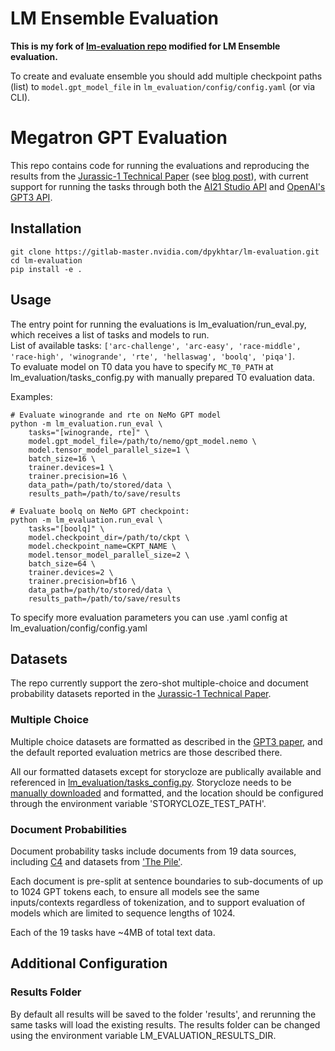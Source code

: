 # LM Ensemble Evaluation

**This is my fork of [lm-evaluation repo](https://gitlab-master.nvidia.com/dpykhtar/lm-evaluation/) modified for LM Ensemble evaluation.**

To create and evaluate ensemble you should add multiple checkpoint paths (list) to `model.gpt_model_file` in `lm_evaluation/config/config.yaml` (or via CLI).

# Megatron GPT Evaluation
This repo contains code for running the evaluations and reproducing the results from the [Jurassic-1 Technical Paper](https://uploads-ssl.webflow.com/60fd4503684b466578c0d307/61138924626a6981ee09caf6_jurassic_tech_paper.pdf) (see [blog post](https://www.ai21.com/blog/announcing-ai21-studio-and-jurassic-1)), with current support for running the tasks through both the [AI21 Studio API](https://studio.ai21.com/) and [OpenAI's GPT3 API](https://beta.openai.com/).


## Installation
```
git clone https://gitlab-master.nvidia.com/dpykhtar/lm-evaluation.git
cd lm-evaluation
pip install -e .
```

## Usage
The entry point for running the evaluations is lm_evaluation/run_eval.py, which receives a list of tasks and models to run.<br />
List of available tasks: `['arc-challenge', 'arc-easy', 'race-middle', 'race-high', 'winogrande', 'rte', 'hellaswag', 'boolq', 'piqa']`.<br />
To evaluate model on T0 data you have to specify `MC_T0_PATH` at lm_evaluation/tasks_config.py with manually prepared T0 evaluation data.

Examples:
```console
# Evaluate winogrande and rte on NeMo GPT model
python -m lm_evaluation.run_eval \
    tasks="[winogrande, rte]" \
    model.gpt_model_file=/path/to/nemo/gpt_model.nemo \
    model.tensor_model_parallel_size=1 \
    batch_size=16 \
    trainer.devices=1 \
    trainer.precision=16 \
    data_path=/path/to/stored/data \
    results_path=/path/to/save/results

# Evaluate boolq on NeMo GPT checkpoint:
python -m lm_evaluation.run_eval \
    tasks="[boolq]" \
    model.checkpoint_dir=/path/to/ckpt \
    model.checkpoint_name=CKPT_NAME \
    model.tensor_model_parallel_size=2 \
    batch_size=64 \
    trainer.devices=2 \
    trainer.precision=bf16 \
    data_path=/path/to/stored/data \
    results_path=/path/to/save/results
```
To specify more evaluation parameters you can use .yaml config at lm_evaluation/config/config.yaml

## Datasets
The repo currently support the zero-shot multiple-choice and document probability datasets reported in the [Jurassic-1 Technical Paper](https://uploads-ssl.webflow.com/60fd4503684b466578c0d307/61138924626a6981ee09caf6_jurassic_tech_paper.pdf).

### Multiple Choice
Multiple choice datasets are formatted as described in the [GPT3 paper](https://arxiv.org/abs/2005.14165), and the default reported evaluation metrics are those described there.

All our formatted datasets except for storycloze are publically available and referenced in [lm_evaluation/tasks_config.py](lm_evaluation/tasks_config.py). Storycloze needs to be [manually downloaded](https://cs.rochester.edu/nlp/rocstories/) and formatted, and the location should be configured through the environment variable 'STORYCLOZE_TEST_PATH'.

### Document Probabilities
Document probability tasks include documents from 19 data sources, including [C4](https://www.tensorflow.org/datasets/catalog/c4) and datasets from ['The Pile'](https://arxiv.org/abs/2101.00027).

Each document is pre-split at sentence boundaries to sub-documents of up to 1024 GPT tokens each, to ensure all models see the same inputs/contexts regardless of tokenization, and to support evaluation of models which are limited to sequence lengths of 1024.

Each of the 19 tasks have ~4MB of total text data.

## Additional Configuration

### Results Folder
By default all results will be saved to the folder 'results', and rerunning the same tasks will load the existing results. The results folder can be changed using the environment variable LM_EVALUATION_RESULTS_DIR.

